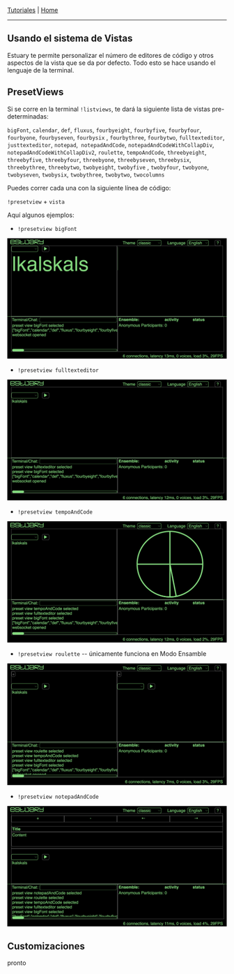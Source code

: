 
[Tutoriales](../Tutorials/README.md) | [Home](../../README.md)    

-------------------------------------------------------------------------------  

## Usando el sistema de Vistas

Estuary te permite personalizar el número de editores de código y otros aspectos de la vista que se da por defecto. Todo esto se hace usando el lenguaje de la terminal.

## PresetViews

Si se corre en la terminal `!listviews`, te dará la siguiente lista de vistas pre-determinadas:

`bigFont`, `calendar`, `def`, `fluxus`, `fourbyeight`, `fourbyfive`, `fourbyfour`, `fourbyone`, `fourbyseven`, `fourbysix` , `fourbythree`, `fourbytwo`, `fulltexteditor`, `justtexteditor`, `notepad`,` notepadAndCode`, `notepadAndCodeWithCollapDiv`, `notepadAndCodeWithCollapDiv2`, `roulette`, `tempoAndCode`, `threebyeight`, `threebyfive`, `threebyfour`, `threebyone`, `threebyseven`, `threebysix`, `threebythree`, `threebytwo`, `twobyeight`, `twobyfive` , `twobyfour`, `twobyone`, `twobyseven`, `twobysix`, `twobythree`, `twobytwo`, `twocolumns`

Puedes correr cada una con la siguiente línea de código:

`!presetview` + `vista`

Aquí algunos ejemplos:

+ `!presetview bigFont`

<img src="imgs/93.png" width="600">

+ `!presetview fulltexteditor`

<img src="imgs/94.png" width="600">

+ `!presetview tempoAndCode`

<img src="imgs/95.png" width="600">

+ `!presetview roulette` -- únicamente funciona en Modo Ensamble

<img src="imgs/96.png" width="600">

+ `!presetview notepadAndCode`

<img src="imgs/97.png" width="600">


## Customizaciones

pronto
